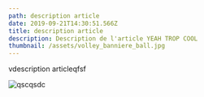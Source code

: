 ```yaml
---
path: description article
date: 2019-09-21T14:30:51.566Z
title: description article
description: Description de l'article YEAH TROP COOL
thumbnail: /assets/volley_banniere_ball.jpg
---
```

vdescription articleqfsf 



![qscqsdc](/assets/4k-wallpaper-adventure-clouds-730981.jpg "scqscqsc")
